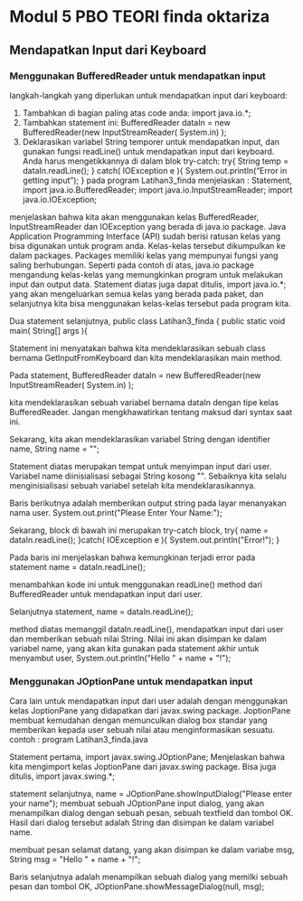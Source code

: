 # Modul 5 PBO TEORI finda oktariza


## Mendapatkan Input dari Keyboard 

### Menggunakan BufferedReader untuk mendapatkan input
 langkah-langkah yang diperlukan untuk mendapatkan input dari 
keyboard: 
1. Tambahkan di bagian paling atas code anda: 
       import java.io.*; 
2. Tambahkan statement ini: 
     BufferedReader dataIn = new BufferedReader(new InputStreamReader(    System.in) ); 
3. Deklarasikan variabel String temporer untuk mendapatkan input, dan gunakan fungsi readLine() untuk mendapatkan input dari keyboard. Anda harus mengetikkannya di dalam blok try-catch: 
      try{ 
       String temp = dataIn.readLine(); 
       } 
       catch( IOException e ){ 
       System.out.println(“Error in getting input”); 
       }
  pada program Latihan3_finda menjelaskan :
  Statement, 
     import java.io.BufferedReader; 
     import java.io.InputStreamReader; 
     import java.io.IOException; 
     
menjelaskan bahwa kita akan menggunakan kelas BufferedReader, InputStreamReader dan IOException yang berada di java.io package. Java Application Programming Interface (API) sudah berisi ratusan kelas yang bisa digunakan untuk program anda. Kelas-kelas tersebut dikumpulkan ke dalam packages. 
Packages memiliki kelas yang mempunyai fungsi yang saling berhubungan. Seperti pada contoh di atas, java.io package mengandung kelas-kelas yang memungkinkan program untuk melakukan input dan output data. Statement diatas juga dapat ditulis, 
     import java.io.*; 
yang akan mengeluarkan semua kelas yang berada pada paket, dan selanjutnya kita bisa menggunakan kelas-kelas tersebut pada program kita. 

Dua statement selanjutnya, 
     public class Latihan3_finda 
     { 
      public static void main( String[] args ){ 
      
Statement ini menyatakan bahwa kita mendeklarasikan sebuah class bernama GetInputFromKeyboard dan kita mendeklarasikan main method. 

Pada statement, 
       BufferedReader dataIn = new BufferedReader(new 
                      InputStreamReader( System.in) ); 
                      
kita mendeklarasikan sebuah variabel bernama dataIn dengan tipe kelas 
BufferedReader. Jangan mengkhawatirkan tentang maksud dari syntax saat ini. 

Sekarang, kita akan mendeklarasikan variabel String dengan identifier name, 
      String name = ""; 
      
Statement diatas merupakan tempat untuk menyimpan input dari user. Variabel name 
diinisialisasi sebagai String kosong "". Sebaiknya kita selalu menginisialisasi sebuah variabel setelah kita mendeklarasikannya. 

Baris berikutnya adalah memberikan output string pada layar menanyakan nama user. 
       System.out.print("Please Enter Your Name:");
       
Sekarang, block di bawah ini merupakan try-catch block, 
       try{ 
        name = dataIn.readLine(); 
       }catch( IOException e ){ 
        System.out.println("Error!"); 
       } 
       
Pada baris ini menjelaskan bahwa kemungkinan terjadi error pada statement 
       name = dataIn.readLine(); 
       
menambahkan kode ini untuk menggunakan readLine() method dari BufferedReader 
untuk mendapatkan input dari user. 

Selanjutnya statement, 
      name = dataIn.readLine(); 
      
method diatas memanggil dataIn.readLine(), mendapatkan input dari user dan 
memberikan sebuah nilai String. Nilai ini akan disimpan ke dalam variabel name, yang akan kita gunakan pada statement akhir untuk menyambut user, 
     System.out.println("Hello " + name + "!");
             
### Menggunakan JOptionPane untuk mendapatkan input
Cara lain untuk mendapatkan input dari user adalah dengan menggunakan kelas 
JoptionPane yang didapatkan dari javax.swing package. JoptionPane membuat 
kemudahan dengan memunculkan dialog box standar yang memberikan kepada user 
sebuah nilai atau menginformasikan sesuatu.
contoh : program Latihan3_finda.java

Statement pertama, 
    import javax.swing.JOptionPane; 
Menjelaskan bahwa kita mengimport kelas JoptionPane dari javax.swing package. 
Bisa juga ditulis, 
     import javax.swing.*;
     
statement selanjutnya, 
    name = JOptionPane.showInputDialog("Please enter your name"); 
membuat sebuah JOptionPane input dialog, yang akan menampilkan dialog dengan 
sebuah pesan, sebuah textfield dan tombol OK. Hasil dari dialog tersebut adalah String dan disimpan ke dalam variabel name. 

membuat pesan selamat datang, yang akan disimpan ke dalam variabe 
msg, 
    String msg = "Hello " + name + "!";
    
Baris selanjutnya adalah menampilkan sebuah dialog yang memilki sebuah pesan dan tombol OK, 
     JOptionPane.showMessageDialog(null, msg);

